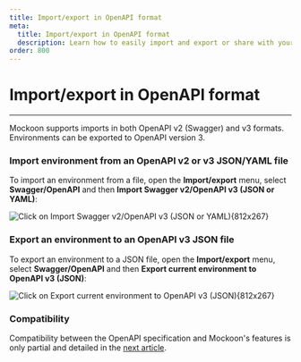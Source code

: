 ```yaml
---
title: Import/export in OpenAPI format
meta:
  title: Import/export in OpenAPI format
  description: Learn how to easily import and export or share with your team your mock API servers and routes using the OpenAPI specification
order: 800
---
```


# Import/export in OpenAPI format

---

Mockoon supports imports in both OpenAPI v2 (Swagger) and v3 formats. Environments can be exported to OpenAPI version 3.

### Import environment from an OpenAPI v2 or v3 JSON/YAML file

To import an environment from a file, open the **Import/export** menu, select **Swagger/OpenAPI** and then **Import Swagger v2/OpenAPI v3 (JSON or YAML)**:

![Click on Import Swagger v2/OpenAPI v3 (JSON or YAML){812x267}](/images/docs/shared/import-openapi.png)

### Export an environment to an OpenAPI v3 JSON file

To export an environment to a JSON file, open the **Import/export** menu, select **Swagger/OpenAPI** and then **Export current environment to OpenAPI v3 (JSON)**:

![Click on Export current environment to OpenAPI v3 (JSON){812x267}](/images/docs/shared/export-openapi.png)

### Compatibility

Compatibility between the OpenAPI specification and Mockoon's features is only partial and detailed in the [next article](docs:openapi/openapi-specification-compatibility).
